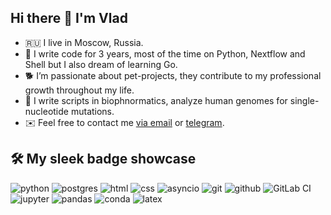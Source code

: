 ## Hi there 👋 I'm Vlad

* 🇷🇺 I live in Moscow, Russia.
* 🤖 I write code for 3 years, most of the time on Python, Nextflow and Shell but I also dream of learning Go.
* 🐕 I’m passionate about pet-projects, they contribute to my professional growth throughout my life.
* 🧬 I write scripts in biophnormatics, analyze human genomes for single-nucleotide mutations.
* ✉️ Feel free to contact me [via email](mailto:nachatoi@list.ru) or [telegram](https://t.me/subpolare).

## 🛠 My sleek badge showcase

![python](https://img.shields.io/badge/python%20-%2314354C.svg?&style=for-the-badge&logo=python&logoColor=white) 
![postgres](https://img.shields.io/badge/postgres-%23316192.svg?&style=for-the-badge&logo=postgresql&logoColor=white) 
![html](https://img.shields.io/badge/html%20-%23E34F26.svg?&style=for-the-badge&logo=html5&logoColor=white) 
![css](https://img.shields.io/badge/css%20-%231572B6.svg?&style=for-the-badge&logo=css3&logoColor=white) 
![asyncio](https://img.shields.io/badge/asyncio-%2300BAFF.svg?&style=for-the-badge&logo=python&logoColor=white) 
![git](https://img.shields.io/badge/git%20-%23F05033.svg?&style=for-the-badge&logo=git&logoColor=white) 
![github](https://img.shields.io/badge/github%20actions%20-%232671E5.svg?&style=for-the-badge&logo=github%20actions&logoColor=white) 
![GitLab CI](https://img.shields.io/badge/gitlab%20ci-%23181717.svg?style=for-the-badge&logo=gitlab&logoColor=white) 
![jupyter](https://img.shields.io/badge/Jupyter%20-%23F37626.svg?&style=for-the-badge&logo=Jupyter&logoColor=white) 
![pandas](https://img.shields.io/badge/pandas%20-%23150458.svg?&style=for-the-badge&logo=pandas&logoColor=white) 
![conda](https://img.shields.io/badge/conda%20-%2342B029.svg?&style=for-the-badge&logo=anaconda&logoColor=white) 
![latex](https://img.shields.io/badge/latex-000000.svg?&style=for-the-badge&logo=actigraph&logoColor=white)


